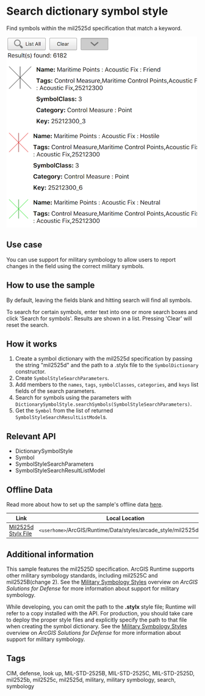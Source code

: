 # Search dictionary symbol style

Find symbols within the mil2525d specification that match a keyword.

![](screenshot.png)

## Use case

You can use support for military symbology to allow users to report changes in the field using the correct military symbols.

## How to use the sample

By default, leaving the fields blank and hitting search will find all symbols.

To search for certain symbols, enter text into one or more search boxes and click 'Search for symbols'. Results are shown in a list. Pressing 'Clear' will reset the search.

## How it works

1. Create a symbol dictionary with the mil2525d specification by passing the string "mil2525d" and the path to a .stylx file to the `SymbolDictionary` constructor.
2. Create `SymbolStyleSearchParameters`.
3. Add members to the `names`, `tags`, `symbolClasses`, `categories`, and `keys` list fields of the search parameters.
4. Search for symbols using the parameters with `DictionarySymbolStyle.searchSymbols(SymbolStyleSearchParameters)`.
5. Get the `Symbol` from the list of returned `SymbolStyleSearchResultListModel`s.

## Relevant API

* DictionarySymbolStyle
* Symbol
* SymbolStyleSearchParameters
* SymbolStyleSearchResultListModel

## Offline Data

Read more about how to set up the sample's offline data [here](http://links.esri.com/ArcGISRuntimeQtSamples#use-offline-data-in-the-samples).

Link | Local Location
---------|-------|
|[Mil2525d Stylx File](https://www.arcgis.com/home/item.html?id=c78b149a1d52414682c86a5feeb13d30)| `<userhome>`/ArcGIS/Runtime/Data/styles/arcade_style/mil2525d.stylx |

## Additional information

This sample features the mil2525D specification. ArcGIS Runtime supports other military symbology standards, including mil2525C and mil2525B(change 2). See the [Military Symbology Styles](https://solutions.arcgis.com/defense/help/military-symbology-styles/) overview on *ArcGIS Solutions for Defense* for more information about support for military symbology.

While developing, you can omit the path to the **.stylx** style file; Runtime will refer to a copy installed with the API. For production, you should take care to deploy the proper style files and explicitly specify the path to that file when creating the symbol dictionary. See the [Military Symbology Styles](https://solutions.arcgis.com/defense/help/military-symbology-styles/) overview on *ArcGIS Solutions for Defense* for more information about support for military symbology.

## Tags

CIM, defense, look up, MIL-STD-2525B, MIL-STD-2525C, MIL-STD-2525D, mil2525b, mil2525c, mil2525d, military, military symbology, search, symbology
